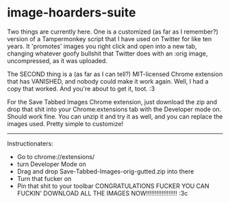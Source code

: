 # image-hoarders-suite

Two things are currently here. One is a customized (as far as I remember?) version of a Tampermonkey script that I have used on Twitter for like ten years. It 'promotes' images you right click and open into a new tab, changing whatever goofy bullshit that Twitter does with an :orig image, uncompressed, as it was uploaded.

The SECOND thing is a (as far as I can tell?) MIT-licensed Chrome extension that has VANISHED, and nobody could make it work again. Well, I had a copy that worked. And you're about to get it, toot. :3

For the Save Tabbed Images Chrome extension, just download the zip and drop that shit into your Chrome:extensions tab with the Developer mode on. Should work fine. You can unzip it and try it as well, and you can replace the images used. Pretty simple to customize!


******
Instructionaters:

- Go to chrome://extensions/
- turn Developer Mode on
- Drag and drop Save-Tabbed-Images-orig-gutted.zip into there
- Turn that fucker on
- Pin that shit to your toolbar
CONGRATULATIONS FUCKER YOU CAN FUCKIN' DOWNLOAD ALL THE IMAGES NOW!!!!!!!!!!!!!!!!!! :3c

